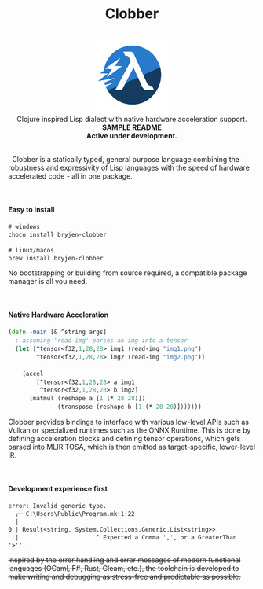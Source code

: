 <div align="center">
    <p align="center">
        <h1 align="center"><b>Clobber</b></h1>
        <br/>
        <img src="logo.png" alt="logo" width="150"/>
        <br/>
	Clojure inspired Lisp dialect with native hardware acceleration support.
	<br/>
	<b>SAMPLE README</b>
	<br/>
	<b>Active under development.</b>
    </p>
</div>

<br/>
&nbsp;
Clobber is a statically typed, general purpose language combining the robustness and expressivity of Lisp languages with the speed of hardware accelerated code - all in one package.


&nbsp;
#### Easy to install

``` pwsh
# windows 
choco install bryjen-clobber

# linux/macos
brew install bryjen-clobber
```
No bootstrapping or building from source required, a compatible package manager is all you need.

&nbsp;
#### Native Hardware Acceleration
```clj
(defn -main [& ^string args]
  ; assuming 'read-img' parses an img into a tensor
  (let [^tensor<f32,1,28,28> img1 (read-img "img1.png")
        ^tensor<f32,1,28,28> img2 (read-img "img2.png")]

    (accel
        [^tensor<f32,1,28,28> a img1 
         ^tensor<f32,1,28,28> b img2]
      (matmul (reshape a [1 (* 28 28)])
              (transpose (reshape b [1 (* 28 28)]))))))
```
Clobber provides bindings to interface with various low-level APIs such as Vulkan or specialized runtimes such as the ONNX Runtime.
This is done by defining acceleration blocks and defining tensor operations, which gets parsed into MLIR TOSA, which is then emitted as target-specific, lower-level IR.

&nbsp;
#### Development experience first
```
error: Invalid generic type.
  ┌─ C:\Users\Public\Program.mk:1:22
  |
0 | Result<string, System.Collections.Generic.List<string>>
  |                      ^ Expected a Comma ',', or a GreaterThan '>''.
```
~~Inspired by the error handling and error messages of modern functional languages (OCaml, F#, Rust, Gleam, etc.), the toolchain is developed to make writing and debugging as stress-free and predictable as possible.~~

